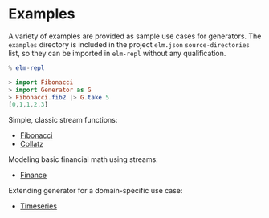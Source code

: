 
# Examples

A variety of examples are provided as sample use cases for generators. The `examples` directory is included in the project `elm.json` `source-directories` list, so they can be imported in `elm-repl` without any qualification.

```elm
% elm-repl

> import Fibonacci
> import Generator as G
> Fibonacci.fib2 |> G.take 5
[0,1,1,2,3]

```



Simple, classic stream functions:

- [Fibonacci](https://github.com/tkuriyama/elm-generator/blob/master/examples/Fibonacci.elm)
- [Collatz](https://github.com/tkuriyama/elm-generator/blob/master/examples/Collatz.elm)

Modeling basic financial math using streams:

- [Finance](https://github.com/tkuriyama/elm-generator/blob/master/examples/Finance.elm)

Extending generator for a domain-specific use case:

- [Timeseries]()
